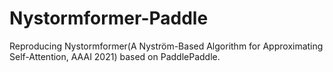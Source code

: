 # Nystormformer-Paddle
Reproducing Nystormformer(A Nyström-Based Algorithm for Approximating Self-Attention, AAAI 2021) based on PaddlePaddle.
